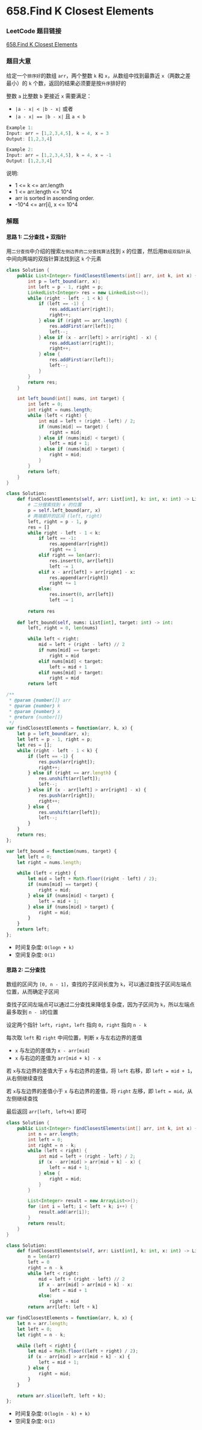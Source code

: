 # 658.Find K Closest Elements

### LeetCode 题目链接

[658.Find K Closest Elements](https://leetcode.com/problems/find-k-closest-elements/)

### 题目大意

给定一个`排序好`的数组 `arr`，两个整数 `k` 和 `x`，从数组中找到最靠近 `x`（两数之差最小）的 `k` 个数，返回的结果必须要是按`升序`排好的

整数 `a` 比整数 `b` 更接近 `x` 需要满足：
- `|a - x| < |b - x|` 或者
- `|a - x| == |b - x|` 且 `a < b`

```js
Example 1:
Input: arr = [1,2,3,4,5], k = 4, x = 3
Output: [1,2,3,4]

Example 2:
Input: arr = [1,2,3,4,5], k = 4, x = -1
Output: [1,2,3,4]
```

说明:
- 1 <= k <= arr.length
- 1 <= arr.length <= 10^4
- arr is sorted in ascending order.
- -10^4 <= arr[i], x <= 10^4

### 解题

#### 思路 1: 二分查找 + 双指针

用`二分查找`中介绍的搜索`左侧边界的二分查找算法`找到 `x` 的位置，然后用`数组双指针`从中间向两端的双指针算法找到这 `k` 个元素


```java
class Solution {
    public List<Integer> findClosestElements(int[] arr, int k, int x) {
        int p = left_bound(arr, x);
        int left = p - 1, right = p;
        LinkedList<Integer> res = new LinkedList<>();
        while (right - left - 1 < k) {
            if (left == -1) {
                res.addLast(arr[right]);
                right++;
            } else if (right == arr.length) {
                res.addFirst(arr[left]);
                left--;
            } else if (x - arr[left] > arr[right] - x) {
                res.addLast(arr[right]);
                right++;
            } else {
                res.addFirst(arr[left]);
                left--;
            }
        }
        return res;
    }

    int left_bound(int[] nums, int target) {
        int left = 0;
        int right = nums.length;
        while (left < right) {
            int mid = left + (right - left) / 2;
            if (nums[mid] == target) {
                right = mid;
            } else if (nums[mid] < target) {
                left = mid + 1;
            } else if (nums[mid] > target) {
                right = mid;
            }
        }
        return left;
    }
}
```
```python
class Solution:
    def findClosestElements(self, arr: List[int], k: int, x: int) -> List[int]:
        # 二分搜索找到 x 的位置
        p = self.left_bound(arr, x)
        # 两端都开的区间 (left, right)
        left, right = p - 1, p
        res = []
        while right - left - 1 < k:
            if left == -1:
                res.append(arr[right])
                right += 1
            elif right == len(arr):
                res.insert(0, arr[left])
                left -= 1
            elif x - arr[left] > arr[right] - x:
                res.append(arr[right])
                right += 1
            else:
                res.insert(0, arr[left])
                left -= 1
        
        return res
    
    def left_bound(self, nums: List[int], target: int) -> int:
        left, right = 0, len(nums)

        while left < right:
            mid = left + (right - left) // 2
            if nums[mid] == target:
                right = mid
            elif nums[mid] < target:
                left = mid + 1
            elif nums[mid] > target:
                right = mid
        return left
```
```js
/**
 * @param {number[]} arr
 * @param {number} k
 * @param {number} x
 * @return {number[]}
 */
var findClosestElements = function(arr, k, x) {
    let p = left_bound(arr, x);
    let left = p - 1, right = p;
    let res = [];
    while (right - left - 1 < k) {
        if (left == -1) {
            res.push(arr[right]);
            right++;
        } else if (right == arr.length) {
            res.unshift(arr[left]);
            left--;
        } else if (x - arr[left] > arr[right] - x) {
            res.push(arr[right]);
            right++;
        } else {
            res.unshift(arr[left]);
            left--;
        }
    }
    return res;
};

var left_bound = function(nums, target) {
    let left = 0;
    let right = nums.length;

    while (left < right) {
        let mid = left + Math.floor((right - left) / 2);
        if (nums[mid] == target) {
            right = mid;
        } else if (nums[mid] < target) {
            left = mid + 1;
        } else if (nums[mid] > target) {
            right = mid;
        }
    }
    return left;
};
```
- 时间复杂度: `O(logn + k)`
- 空间复杂度: `O(1)`

#### 思路 2: 二分查找

数组的区间为 `[0, n - 1]`，查找的子区间长度为 `k`，可以通过查找子区间左端点位置，从而确定子区间

查找子区间左端点可以通过二分查找来降低复杂度，因为子区间为 `k`，所以左端点最多取到 `n - 1`的位置

设定两个指针 `left`，`right`，`left` 指向 `0`，`right` 指向 `n - k`

每次取 `left` 和 `right` 中间位置，判断 `x` 与左右边界的差值
- `x` 与左边的差值为 `x - arr[mid]`
- `x` 与右边的差值为 `arr[mid + k] - x`
  
若 `x`与左边界的差值大于 `x` 与右边界的差值，将 `left` 右移，即 `left = mid + 1`，从右侧继续查找

若 `x`与左边界的差值小于 `x` 与右边界的差值，将 `right` 左移，即 `left = mid`，从左侧继续查找

最后返回 `arr[left, left+k]` 即可

```java
class Solution {
    public List<Integer> findClosestElements(int[] arr, int k, int x) {
        int n = arr.length;
        int left = 0;
        int right = n - k;
        while (left < right) {
            int mid = left + (right - left) / 2;
            if (x - arr[mid] > arr[mid + k] - x) {
                left = mid + 1;
            } else {
                right = mid;
            }
        }

        List<Integer> result = new ArrayList<>();
        for (int i = left; i < left + k; i++) {
            result.add(arr[i]);
        }
        return result;
    }
}
```
```python
class Solution:
    def findClosestElements(self, arr: List[int], k: int, x: int) -> List[int]:
        n = len(arr)
        left = 0
        right = n - k
        while left < right:
            mid = left + (right - left) // 2
            if x - arr[mid] > arr[mid + k] - x:
                left = mid + 1
            else:
                right = mid
        return arr[left: left + k]
```
```js
var findClosestElements = function(arr, k, x) {
    let n = arr.length;
    let left = 0;
    let right = n - k;

    while (left < right) {
        let mid = Math.floor((left + right) / 2);
        if (x - arr[mid] > arr[mid + k] - x) {
            left = mid + 1;
        } else {
            right = mid;
        }
    }

    return arr.slice(left, left + k);
};
```
- 时间复杂度: `O(log(n - k) + k)`
- 空间复杂度: `O(1)`